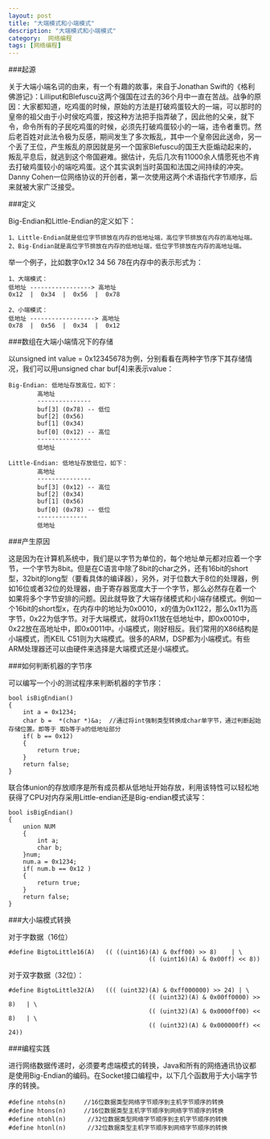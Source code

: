 ```yaml
---
layout: post
title: "大端模式和小端模式"
description: "大端模式和小端模式"
category:  网络编程
tags: [网络编程]
---
```


###起源

关于大端小端名词的由来，有一个有趣的故事，来自于Jonathan Swift的《格利佛游记》：Lilliput和Blefuscu这两个强国在过去的36个月中一直在苦战。战争的原因：大家都知道，吃鸡蛋的时候，原始的方法是打破鸡蛋较大的一端，可以那时的皇帝的祖父由于小时侯吃鸡蛋，按这种方法把手指弄破了，因此他的父亲，就下令，命令所有的子民吃鸡蛋的时候，必须先打破鸡蛋较小的一端，违令者重罚。然后老百姓对此法令极为反感，期间发生了多次叛乱，其中一个皇帝因此送命，另一个丢了王位，产生叛乱的原因就是另一个国家Blefuscu的国王大臣煽动起来的，叛乱平息后，就逃到这个帝国避难。据估计，先后几次有11000余人情愿死也不肯去打破鸡蛋较小的端吃鸡蛋。这个其实讽刺当时英国和法国之间持续的冲突。Danny Cohen一位网络协议的开创者，第一次使用这两个术语指代字节顺序，后来就被大家广泛接受。
 
###定义

Big-Endian和Little-Endian的定义如下：

    1、Little-Endian就是低位字节排放在内存的低地址端，高位字节排放在内存的高地址端。
    2、Big-Endian就是高位字节排放在内存的低地址端，低位字节排放在内存的高地址端。

举一个例子，比如数字0x12 34 56 78在内存中的表示形式为：

    1、大端模式：
    低地址 -----------------> 高地址
    0x12  |  0x34  |  0x56  |  0x78

    2、小端模式：
    低地址 ------------------> 高地址
    0x78  |  0x56  |  0x34  |  0x12

###数组在大端小端情况下的存储

以unsigned int value = 0x12345678为例，分别看看在两种字节序下其存储情况，我们可以用unsigned char buf[4]来表示value：

    Big-Endian: 低地址存放高位，如下：
            高地址
            ---------------
            buf[3] (0x78) -- 低位
            buf[2] (0x56)
            buf[1] (0x34)
            buf[0] (0x12) -- 高位
            ---------------
            低地址

    Little-Endian: 低地址存放低位，如下：
            高地址
            ---------------
            buf[3] (0x12) -- 高位
            buf[2] (0x34)
            buf[1] (0x56)
            buf[0] (0x78) -- 低位
            --------------
            低地址

###产生原因
      
这是因为在计算机系统中，我们是以字节为单位的，每个地址单元都对应着一个字节，一个字节为8bit。但是在C语言中除了8bit的char之外，还有16bit的short型，32bit的long型（要看具体的编译器），另外，对于位数大于8位的处理器，例如16位或者32位的处理器，由于寄存器宽度大于一个字节，那么必然存在着一个如果将多个字节安排的问题。因此就导致了大端存储模式和小端存储模式。例如一个16bit的short型x，在内存中的地址为0x0010，x的值为0x1122，那么0x11为高字节，0x22为低字节。对于大端模式，就将0x11放在低地址中，即0x0010中，0x22放在高地址中，即0x0011中。小端模式，刚好相反。我们常用的X86结构是小端模式，而KEIL C51则为大端模式。很多的ARM，DSP都为小端模式。有些ARM处理器还可以由硬件来选择是大端模式还是小端模式。
 
###如何判断机器的字节序

可以编写一个小的测试程序来判断机器的字节序：

    bool isBigEndian()  
    {  
        int a = 0x1234;  
        char b =  *(char *)&a;  //通过将int强制类型转换成char单字节，通过判断起始存储位置。即等于 取b等于a的低地址部分  
        if( b == 0x12)  
        {  
            return true;  
        }  
        return false;  
    }

联合体union的存放顺序是所有成员都从低地址开始存放，利用该特性可以轻松地获得了CPU对内存采用Little-endian还是Big-endian模式读写：

    bool isBigEndian()  
    {  
        union NUM  
        {  
            int a;  
            char b;  
        }num;  
        num.a = 0x1234;  
        if( num.b == 0x12 )  
        {  
            return true;  
        }  
        return false;  
    }
 
###大小端模式转换

对于字数据（16位）

    #define BigtoLittle16(A)   (( ((uint16)(A) & 0xff00) >> 8)    | \  
                                           (( (uint16)(A) & 0x00ff) << 8))  

对于双字数据（32位）：

    #define BigtoLittle32(A)   ((( (uint32)(A) & 0xff000000) >> 24) | \  
                                           (( (uint32)(A) & 0x00ff0000) >> 8)   | \  
                                           (( (uint32)(A) & 0x0000ff00) << 8)   | \  
                                           (( (uint32)(A) & 0x000000ff) << 24))  

###编程实践

进行网络数据传递时，必须要考虑端模式的转换，Java和所有的网络通讯协议都是使用Big-Endian的编码。在Socket接口编程中，以下几个函数用于大小端字节序的转换。

    #define ntohs(n)     //16位数据类型网络字节顺序到主机字节顺序的转换  
    #define htons(n)     //16位数据类型主机字节顺序到网络字节顺序的转换  
    #define ntohl(n)      //32位数据类型网络字节顺序到主机字节顺序的转换  
    #define htonl(n)      //32位数据类型主机字节顺序到网络字节顺序的转换  
